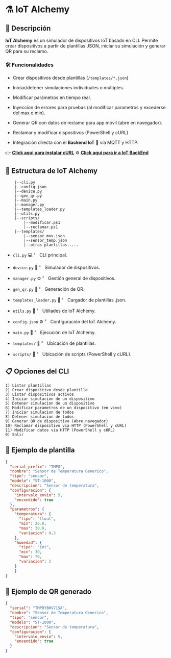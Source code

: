 # ⚗️ IoT Alchemy

## 📝 Descripción

**IoT Alchemy** es un simulador de dispositivos IoT basado en CLI. Permite crear dispositivos a partir de plantillas JSON, iniciar su simulación y generar QR para su reclamo.

### 🛠️ Funcionalidades

-   Crear dispositivos desde plantillas (`/templates/*.json`)
    
-   Iniciar/detener simulaciones individuales o múltiples.
    
-   Modificar parámetros en tiempo real.

-   Inyeccion de errores para pruebas (al modificar parametros y excederse del max o min).
    
-   Generar QR con datos de reclamo para app móvil (abre en navegador).
    
-   Reclamar y modificar dispositivos (PowerShell y cURL)
    
-   Integración directa con el **Backend IoT** 🚀 vía MQTT y HTTP.
    

👉 [**Click aqui para instalar cURL**](https://curl.se/download.html)
⚙️ [**Click aqui para ir a IoT BackEnd**](https://github.com/mjmelean/IoT_Backend)

## 📁 Estructura de IoT Alchemy

```
    |--cli.py
    |--config.json
    |--device.py
    |--gen_qr.py
    |--main.py
    |--manager.py
    |--templates_loader.py
    |--utils.py
    |--scripts/
        |--modificar.ps1
        |--reclamar.ps1
    |--templates/
        |--sensor_mov.json
        |--sensor_temp.json
        |--otras plantillas.....

```

-   `cli.py` 💻 〞 CLI principal.
    
-   `device.py` 📱 〞 Simulador de dispositivos.
    
-   `manager.py` ⚙️ 〞 Gestión general de dispositivos.
    
-   `gen_qr.py` 🔳 〞 Generación de QR.
    
-   `templates_loader.py` 📄 〞 Cargador de plantillas .json.
    
-   `utils.py` 🔧 〞 Utiliades de IoT Alchemy.
    
-   `config.json` ⚙️ 〞 Configuración del IoT Alchemy.
    
-   `main.py` 🚀 〞 Ejecución de IoT Alchemy.
    
-   `templates/` 📂 〞 Ubicación de plantillas.
    
-   `scripts/` 📜 〞 Ubicación de scripts (PowerShell y cURL).
    

## 📋 Opciones del CLI

```
1) Listar plantillas
2) Crear dispositivo desde plantilla
3) Listar dispositivos activos
4) Iniciar simulacion de un dispositivo
5) Detener simulacion de un dispositivo
6) Modificar parametros de un dispositivo (en vivo)
7) Iniciar simulacion de todos
8) Detener simulacion de todos
9) Generar QR de dispositivo (Abre navegador)
10) Reclamar dispositivo via HTTP (PowerShell y cURL)
11) Modificar datos via HTTP (PowerShell y cURL)
0) Salir

```

## 📄 Ejemplo de plantilla

```json
{
  "serial_prefix": "TMP0",
  "nombre": "Sensor de Temperatura Generico",
  "tipo": "sensor",
  "modelo": "ST-1000",
  "descripcion": "Sensor de temperatura",
  "configuracion": {
    "intervalo_envio": 5,
    "encendido": true
  },
  "parametros": {
    "temperatura": {
      "tipo": "float",
      "min": 20.0,
      "max": 30.0,
      "variacion": 0.3
    },
    "humedad": {
      "tipo": "int",
      "min": 30,
      "max": 70,
      "variacion": 2
    }
    }
}

```

## 🔳 Ejemplo de QR generado

```json
{
  "serial": "TMP0YBHV71SA",
  "nombre": "Sensor de Temperatura Generico",
  "tipo": "sensor",
  "modelo": "ST-1000",
  "descripcion": "Sensor de temperatura",
  "configuracion": {
    "intervalo_envio": 5,
    "encendido": true
  }
}

```